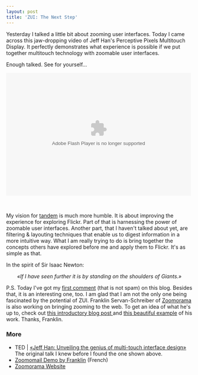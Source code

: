 ```yaml
---
layout: post
title: 'ZUI: The Next Step'
---
```

Yesterday I talked a little bit about zooming user interfaces. Today I came across this jaw-dropping video of Jeff Han&#x27;s Perceptive Pixels Multitouch Display. It perfectly demonstrates what experience is possible if we put together multitouch technology with zoomable user interfaces.

Enough talked. See for yourself&hellip;

<p><embed src="http://services.brightcove.com/services/viewer/federated_f8/713271701" bgcolor="#000000" flashVars="playerId=713271701&viewerSecureGatewayURL=https://services.brightcove.com/services/amfgateway&servicesURL=http://services.brightcove.com/services&cdnURL=http://admin.brightcove.com&domain=embed&autoStart=false&" base="http://admin.brightcove.com" name="flashObj" width="500" height="332" seamlesstabbing="false" type="application/x-shockwave-flash" swLiveConnect="true" pluginspage="http://www.macromedia.com/shockwave/download/index.cgi?P1_Prod_Version=ShockwaveFlash"></embed></p>
<br/>
<p>My vision for <a href="http://gasi.ch/photos/" title="tandem">tandem</a> is much more humble. It is about improving the experience for exploring Flickr. Part of that is harnessing the power of zoomable user interfaces. Another part, that I haven&#x27;t talked about yet, are filtering &amp; layouting techniques that enable us to digest information in a more intuitive way. What I am really trying to do is bring together the concepts others have explored before me and apply them to Flickr. It's as simple as that.</p>
In the spirit of Sir Isaac Newton:
<p align="center"><em>&laquo;If I have seen further it is by standing on the shoulders of Giants.&raquo;</em></p>
P.S. Today I&#x27;ve got my <a href="http://gasi.ch/blog/2007/11/07/zoomable-user-interfaces/#comment-142">first comment</a> (that is not spam) on this blog. Besides that, it is an interesting one, too. I am glad that I am not the only one being fascinated by the potential of ZUI. Franklin Servan-Schreiber of <a href="http://www.zoomorama.com/" title="Zoomorama">Zoomorama</a> is also working on bringing zooming to the web. To get an idea of what he&#x27;s up to, check out <a href="http://zoomorama.typepad.com/zooming/2007/09/index.html">this introductory blog post </a>and <a href="http://mail.zoomodev.com/ab5c3015b9361c504a573bdc8166f449">this beautiful example</a> of his work. Thanks, Franklin.
<h3>More</h3>
<ul>
    <li>TED | <a href="http://www.ted.com/index.php/talks/view/id/65">&laquo;Jeff Han: Unveiling the genius of multi-touch interface design&raquo;</a>
The original talk I knew before I found the one shown above.</li>
    <li><a href="http://billaut.typepad.com/jm/2007/10/connaissez-v-13.html">Zoomomail Demo by Franklin</a> (French)</li>
    <li><a href="http://www.zoomorama.com/">Zoomorama Website</a></li>
</ul>